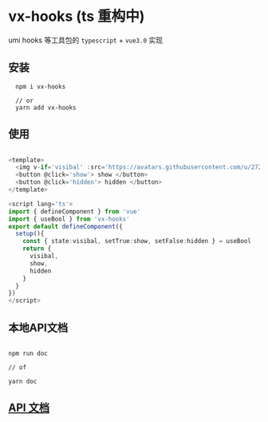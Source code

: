 # vx-hooks (ts 重构中)
umi hooks 等工具包的 `typescript` + `vue3.0` 实现

## 安装
```shell
  npm i vx-hooks

  // or
  yarn add vx-hooks
```

## 使用
``` typescript

<template>
  <img v-if='visibal' :src='https://avatars.githubusercontent.com/u/27235325?s=460&u=f722ec56565c6d644cd8c37be8dadf2a79022c51&v=4'>
  <button @click='show'> show </button>
  <button @click='hidden'> hidden </button>
</template>

<script lang='ts'>
import { defineComponent } from 'vue'
import { useBool } from 'vx-hooks'
export default defineComponent({
  setup(){
    const { state:visibal, setTrue:show, setFalse:hidden } = useBool
    return {
      visibal,
      show,
      hidden
    }
  }
})
</script>

```

## 本地API文档
``` shell

npm run doc

// of

yarn doc

```

## [API 文档](https://h-copy.github.io/s-utils/modules/vx_hooks.html)
